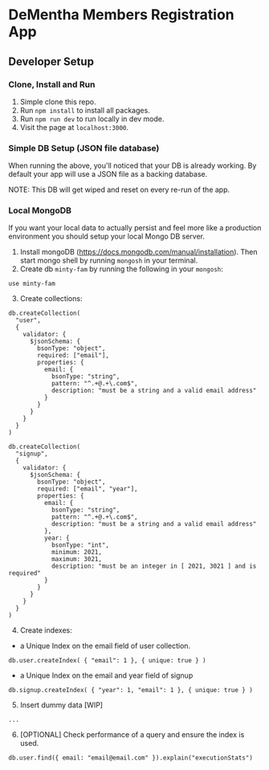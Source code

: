 # DeMentha Members Registration App

## Developer Setup
### Clone, Install and Run
1. Simple clone this repo.
2. Run `npm install` to install all packages.
3. Run `npm run dev` to run locally in dev mode.
4. Visit the page at `localhost:3000`.

### Simple DB Setup (JSON file database)
When running the above, you'll noticed that your DB is already working. By default your app will use a JSON file as a backing database.

NOTE: This DB will get wiped and reset on every re-run of the app.

### Local MongoDB
If you want your local data to actually persist and feel more like a production environment you should setup your local Mongo DB server.
1. Install mongoDB (https://docs.mongodb.com/manual/installation). Then start mongo shell by running `mongosh` in your terminal.
2. Create db `minty-fam` by running the following in your `mongosh`:
```
use minty-fam
```

3. Create collections:

```
db.createCollection(
  "user",
  {
    validator: {
      $jsonSchema: {
        bsonType: "object",
        required: ["email"],
        properties: {
          email: {
            bsonType: "string",
            pattern: "^.+@.+\.com$",
            description: "must be a string and a valid email address"
          }
        }
      }
    }
  }
)
```

```
db.createCollection(
  "signup",
  {
    validator: {
      $jsonSchema: {
        bsonType: "object",
        required: ["email", "year"],
        properties: {
          email: {
            bsonType: "string",
            pattern: "^.+@.+\.com$",
            description: "must be a string and a valid email address"
          },
          year: {
            bsonType: "int",
            minimum: 2021,
            maximum: 3021,
            description: "must be an integer in [ 2021, 3021 ] and is required"
          }
        }
      }
    }
  }
)
```
4. Create indexes:
- a Unique Index on the email field of user collection.
```
db.user.createIndex( { "email": 1 }, { unique: true } )
```
- a Unique Index on the email and year field of signup
```
db.signup.createIndex( { "year": 1, "email": 1 }, { unique: true } )
```

5. Insert dummy data [WIP]
```
...
```

6. [OPTIONAL] Check performance of a query and ensure the index is used.
```
db.user.find({ email: "email@email.com" }).explain("executionStats")
```

